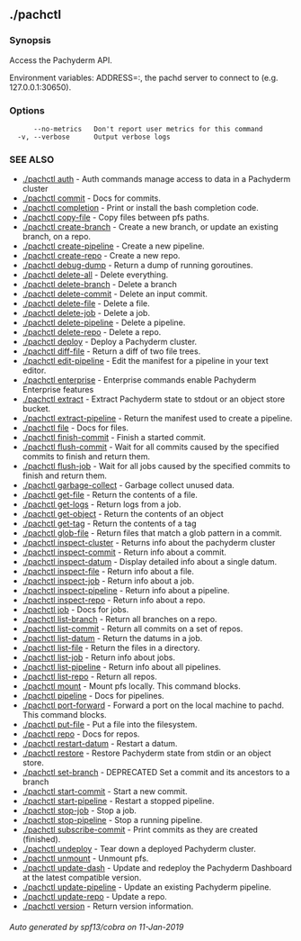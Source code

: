 ## ./pachctl



### Synopsis


Access the Pachyderm API.

Environment variables:
  ADDRESS=<host>:<port>, the pachd server to connect to (e.g. 127.0.0.1:30650).


### Options

```
      --no-metrics   Don't report user metrics for this command
  -v, --verbose      Output verbose logs
```

### SEE ALSO
* [./pachctl auth](./pachctl_auth.html)	 - Auth commands manage access to data in a Pachyderm cluster
* [./pachctl commit](./pachctl_commit.html)	 - Docs for commits.
* [./pachctl completion](./pachctl_completion.html)	 - Print or install the bash completion code.
* [./pachctl copy-file](./pachctl_copy-file.html)	 - Copy files between pfs paths.
* [./pachctl create-branch](./pachctl_create-branch.html)	 - Create a new branch, or update an existing branch, on a repo.
* [./pachctl create-pipeline](./pachctl_create-pipeline.html)	 - Create a new pipeline.
* [./pachctl create-repo](./pachctl_create-repo.html)	 - Create a new repo.
* [./pachctl debug-dump](./pachctl_debug-dump.html)	 - Return a dump of running goroutines.
* [./pachctl delete-all](./pachctl_delete-all.html)	 - Delete everything.
* [./pachctl delete-branch](./pachctl_delete-branch.html)	 - Delete a branch
* [./pachctl delete-commit](./pachctl_delete-commit.html)	 - Delete an input commit.
* [./pachctl delete-file](./pachctl_delete-file.html)	 - Delete a file.
* [./pachctl delete-job](./pachctl_delete-job.html)	 - Delete a job.
* [./pachctl delete-pipeline](./pachctl_delete-pipeline.html)	 - Delete a pipeline.
* [./pachctl delete-repo](./pachctl_delete-repo.html)	 - Delete a repo.
* [./pachctl deploy](./pachctl_deploy.html)	 - Deploy a Pachyderm cluster.
* [./pachctl diff-file](./pachctl_diff-file.html)	 - Return a diff of two file trees.
* [./pachctl edit-pipeline](./pachctl_edit-pipeline.html)	 - Edit the manifest for a pipeline in your text editor.
* [./pachctl enterprise](./pachctl_enterprise.html)	 - Enterprise commands enable Pachyderm Enterprise features
* [./pachctl extract](./pachctl_extract.html)	 - Extract Pachyderm state to stdout or an object store bucket.
* [./pachctl extract-pipeline](./pachctl_extract-pipeline.html)	 - Return the manifest used to create a pipeline.
* [./pachctl file](./pachctl_file.html)	 - Docs for files.
* [./pachctl finish-commit](./pachctl_finish-commit.html)	 - Finish a started commit.
* [./pachctl flush-commit](./pachctl_flush-commit.html)	 - Wait for all commits caused by the specified commits to finish and return them.
* [./pachctl flush-job](./pachctl_flush-job.html)	 - Wait for all jobs caused by the specified commits to finish and return them.
* [./pachctl garbage-collect](./pachctl_garbage-collect.html)	 - Garbage collect unused data.
* [./pachctl get-file](./pachctl_get-file.html)	 - Return the contents of a file.
* [./pachctl get-logs](./pachctl_get-logs.html)	 - Return logs from a job.
* [./pachctl get-object](./pachctl_get-object.html)	 - Return the contents of an object
* [./pachctl get-tag](./pachctl_get-tag.html)	 - Return the contents of a tag
* [./pachctl glob-file](./pachctl_glob-file.html)	 - Return files that match a glob pattern in a commit.
* [./pachctl inspect-cluster](./pachctl_inspect-cluster.html)	 - Returns info about the pachyderm cluster
* [./pachctl inspect-commit](./pachctl_inspect-commit.html)	 - Return info about a commit.
* [./pachctl inspect-datum](./pachctl_inspect-datum.html)	 - Display detailed info about a single datum.
* [./pachctl inspect-file](./pachctl_inspect-file.html)	 - Return info about a file.
* [./pachctl inspect-job](./pachctl_inspect-job.html)	 - Return info about a job.
* [./pachctl inspect-pipeline](./pachctl_inspect-pipeline.html)	 - Return info about a pipeline.
* [./pachctl inspect-repo](./pachctl_inspect-repo.html)	 - Return info about a repo.
* [./pachctl job](./pachctl_job.html)	 - Docs for jobs.
* [./pachctl list-branch](./pachctl_list-branch.html)	 - Return all branches on a repo.
* [./pachctl list-commit](./pachctl_list-commit.html)	 - Return all commits on a set of repos.
* [./pachctl list-datum](./pachctl_list-datum.html)	 - Return the datums in a job.
* [./pachctl list-file](./pachctl_list-file.html)	 - Return the files in a directory.
* [./pachctl list-job](./pachctl_list-job.html)	 - Return info about jobs.
* [./pachctl list-pipeline](./pachctl_list-pipeline.html)	 - Return info about all pipelines.
* [./pachctl list-repo](./pachctl_list-repo.html)	 - Return all repos.
* [./pachctl mount](./pachctl_mount.html)	 - Mount pfs locally. This command blocks.
* [./pachctl pipeline](./pachctl_pipeline.html)	 - Docs for pipelines.
* [./pachctl port-forward](./pachctl_port-forward.html)	 - Forward a port on the local machine to pachd. This command blocks.
* [./pachctl put-file](./pachctl_put-file.html)	 - Put a file into the filesystem.
* [./pachctl repo](./pachctl_repo.html)	 - Docs for repos.
* [./pachctl restart-datum](./pachctl_restart-datum.html)	 - Restart a datum.
* [./pachctl restore](./pachctl_restore.html)	 - Restore Pachyderm state from stdin or an object store.
* [./pachctl set-branch](./pachctl_set-branch.html)	 - DEPRECATED Set a commit and its ancestors to a branch
* [./pachctl start-commit](./pachctl_start-commit.html)	 - Start a new commit.
* [./pachctl start-pipeline](./pachctl_start-pipeline.html)	 - Restart a stopped pipeline.
* [./pachctl stop-job](./pachctl_stop-job.html)	 - Stop a job.
* [./pachctl stop-pipeline](./pachctl_stop-pipeline.html)	 - Stop a running pipeline.
* [./pachctl subscribe-commit](./pachctl_subscribe-commit.html)	 - Print commits as they are created (finished).
* [./pachctl undeploy](./pachctl_undeploy.html)	 - Tear down a deployed Pachyderm cluster.
* [./pachctl unmount](./pachctl_unmount.html)	 - Unmount pfs.
* [./pachctl update-dash](./pachctl_update-dash.html)	 - Update and redeploy the Pachyderm Dashboard at the latest compatible version.
* [./pachctl update-pipeline](./pachctl_update-pipeline.html)	 - Update an existing Pachyderm pipeline.
* [./pachctl update-repo](./pachctl_update-repo.html)	 - Update a repo.
* [./pachctl version](./pachctl_version.html)	 - Return version information.

###### Auto generated by spf13/cobra on 11-Jan-2019
